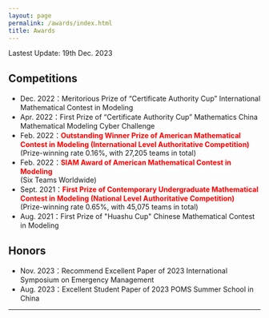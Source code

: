 ```yaml
---
layout: page
permalink: /awards/index.html
title: Awards
---
```


Lastest Update: 19th Dec. 2023 &nbsp;

## Competitions

- Dec. 2022：Meritorious Prize of “Certificate Authority Cup” International Mathematical Contest in Modeling
- Apr. 2022：First Prize of “Certificate Authority Cup” Mathematics China Mathematical Modeling Cyber Challenge
- Feb. 2022：**<font color='red'>Outstanding Winner Prize of American Mathematical Contest in Modeling (International Level Authoritative Competition) </font>**<br>(Prize-winning rate 0.16%, with 27,205 teams in total)
- Feb. 2022：**<font color='red'>SIAM Award of American Mathematical Contest in Modeling </font>**<br>(Six Teams Worldwide)
- Sept. 2021：**<font color='red'>First Prize of Contemporary Undergraduate Mathematical Contest in Modeling (National Level Authoritative Competition)</font>**<br>(Prize-winning rate 0.65%, with 45,075 teams in total)
- Aug. 2021：First Prize of "Huashu Cup" Chinese Mathematical Contest in Modeling

## Honors

- Nov. 2023：Recommend Excellent Paper of 2023 International Symposium on Emergency Management
- Aug. 2023：Excellent Student Paper of 2023 POMS Summer School in China

---